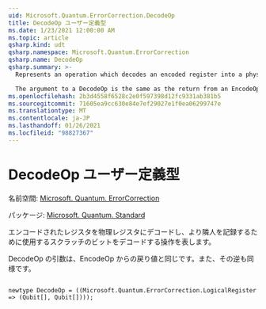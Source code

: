 ```yaml
---
uid: Microsoft.Quantum.ErrorCorrection.DecodeOp
title: DecodeOp ユーザー定義型
ms.date: 1/23/2021 12:00:00 AM
ms.topic: article
qsharp.kind: udt
qsharp.namespace: Microsoft.Quantum.ErrorCorrection
qsharp.name: DecodeOp
qsharp.summary: >-
  Represents an operation which decodes an encoded register into a physical register and the scratch qubits used to record a syndrome.

  The argument to a DecodeOp is the same as the return from an EncodeOp, and vice versa.
ms.openlocfilehash: 2b3d4558f6528c2e0f597398d12fc9331ab381b5
ms.sourcegitcommit: 71605ea9cc630e84e7ef29027e1f0ea06299747e
ms.translationtype: MT
ms.contentlocale: ja-JP
ms.lasthandoff: 01/26/2021
ms.locfileid: "98827367"
---
```

# <a name="decodeop-user-defined-type"></a>DecodeOp ユーザー定義型

名前空間: [Microsoft. Quantum. ErrorCorrection](xref:Microsoft.Quantum.ErrorCorrection)

パッケージ: [Microsoft. Quantum. Standard](https://nuget.org/packages/Microsoft.Quantum.Standard)


エンコードされたレジスタを物理レジスタにデコードし、より隣人を記録するために使用するスクラッチのビットをデコードする操作を表します。

DecodeOp の引数は、EncodeOp からの戻り値と同じです。また、その逆も同様です。

```qsharp

newtype DecodeOp = ((Microsoft.Quantum.ErrorCorrection.LogicalRegister => (Qubit[], Qubit[])));
```

